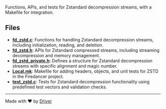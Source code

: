 <!--------------------------------------------------------------------------------->
<!-- IMPORTANT: This file is auto-generated by Driver (https://driver.ai). -------->
<!-- Manual edits may be overwritten on future commits. --------------------------->
<!--------------------------------------------------------------------------------->

Functions, APIs, and tests for Zstandard decompression streams, with a Makefile for integration.


## Files
- **[fd_zstd.c](fd_zstd.c.md)**: Functions for handling Zstandard decompression streams, including initialization, reading, and deletion.
- **[fd_zstd.h](fd_zstd.h.md)**: APIs for Zstandard compressed streams, including streaming decompression and memory management.
- **[fd_zstd_private.h](fd_zstd_private.h.md)**: Defines a structure for Zstandard decompression streams with specific alignment and magic number.
- **[Local.mk](Local.mk.md)**: Makefile for adding headers, objects, and unit tests for ZSTD in the Firedancer project.
- **[test_zstd.c](test_zstd.c.md)**: Tests for Zstandard decompression functionality using predefined test vectors and validation checks.

---
Made with ❤️ by [Driver](https://www.driver.ai/)